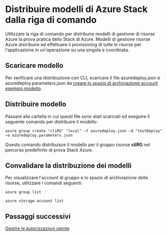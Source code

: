 <properties
    pageTitle="Distribuire modelli con la riga di comando in pila Azure | Microsoft Azure"
    description="Informazioni su come utilizzare l'interfaccia di riga di comando multipiattaforma (CLI) per distribuire modelli di all'interno di ClientVM oppure dopo l'utilizzo di VPN a cui connettersi dello Stack di Azure."
    services="azure-stack"
    documentationCenter=""
    authors="heathl17"
    manager="byronr"
    editor=""/>

<tags
    ms.service="azure-stack"
    ms.workload="na"
    ms.tgt_pltfrm="na"
    ms.devlang="na"
    ms.topic="article"
    ms.date="09/26/2016"
    ms.author="helaw"/>

# <a name="deploy-templates-in-azure-stack-using-the-command-line"></a>Distribuire modelli di Azure Stack dalla riga di comando

Utilizzare la riga di comando per distribuire modelli di gestione di risorse Azure la prova pratica dello Stack di Azure. Modelli di gestione risorse Azure distribuire ed effettuare il provisioning di tutte le risorse per l'applicazione in un'operazione su una singola e coordinata.

## <a name="download-template"></a>Scaricare modello        
Per verificare una distribuzione con CLI, scaricare il file azuredeploy.json e azuredeploy.parameters.json da [creare lo spazio di archiviazione account esempio modello](https://github.com/Azure/AzureStack-QuickStart-Templates/tree/master/101-create-storage-account).

## <a name="deploy-template"></a>Distribuire modello
Passare alla cartella in cui questi file sono stati scaricati ed eseguire il seguente comando per distribuire il modello:

    azure group create "cliRG" "local" –f azuredeploy.json –d "testDeploy" –e azuredeploy.parameters.json

Questo comando distribuisce il modello per il gruppo risorse **cliRG** nel percorso predefinito di prova Stack Azure.

## <a name="validate-template-deployment"></a>Convalidare la distribuzione dei modelli
Per visualizzare l'account di gruppo e lo spazio di archiviazione delle risorse, utilizzare i comandi seguenti:

    azure group list

    azure storage account list

## <a name="next-steps"></a>Passaggi successivi

[Gestire le autorizzazioni utente](azure-stack-manage-permissions.md)
